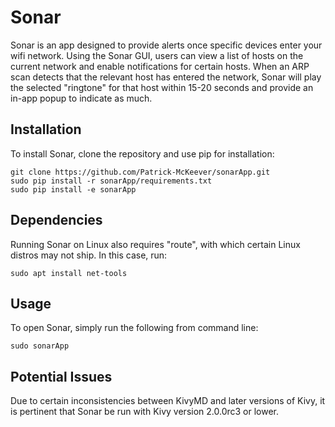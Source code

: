 # Sonar

Sonar is an app designed to provide alerts once specific devices enter your wifi network. Using the Sonar GUI, users can view a list of hosts on the current network and enable notifications for certain hosts. When an ARP scan detects that the relevant host has entered the network, Sonar will play the selected "ringtone" for that host within 15-20 seconds and provide an in-app popup to indicate as much.

## Installation

To install Sonar, clone the repository and use pip for installation:

```
git clone https://github.com/Patrick-McKeever/sonarApp.git
sudo pip install -r sonarApp/requirements.txt
sudo pip install -e sonarApp
```

## Dependencies

Running Sonar on Linux also requires "route", with which certain Linux distros may not ship. In this case, run:

```
sudo apt install net-tools
```

## Usage

To open Sonar, simply run the following from command line:

```
sudo sonarApp
```


## Potential Issues

Due to certain inconsistencies between KivyMD and later versions of Kivy, it is pertinent that Sonar be run with Kivy version 2.0.0rc3 or lower.
